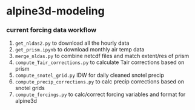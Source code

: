 # alpine3d-modeling

### current forcing data workflow
 1. `get_nldas2.py` to download all the hourly data
 1. `get_prism.ipynb` to download monthly air temp data
 1. `merge_nldas.py` to combine netcdf files and match extent/res of prism
 1. `compute_Tair_corrections.py` to calculate Tair corrections based on prism
 1. `compute_snotel_grid.py` IDW for daily cleaned snotel precip
 1. `compute_precip_corrections.py` to calc precip corrections based on snotel grids 
 1. `compute_forcings.py` to calc/correct forcing variables and format for alpine3d
